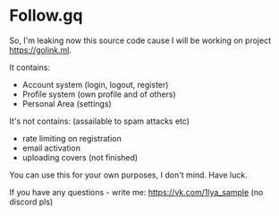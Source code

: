 # Follow.gq
So, I'm leaking now this source code cause I will be working on project https://golink.ml.

It contains:
- Account system (login, logout, register)
- Profile system (own profile and of others)
- Personal Area (settings)

It's not contains: (assailable to spam attacks etc)
- rate limiting on registration
- email activation
- uploading covers (not finished)

You can use this for your own purposes, I don't mind. Have luck.

If you have any questions - write me:
https://vk.com/1lya_sample (no discord pls)
